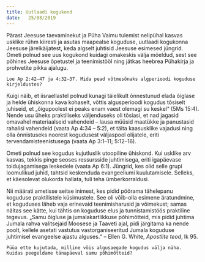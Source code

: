```yaml
---
title: Uutlaadi kogukond
date:   25/08/2019
---
```


Pärast Jeesuse taevaminekut ja Püha Vaimu tulemist nelipühal kasvas usklike rühm kiiresti ja asutas maapealse koguduse, uutlaadi kogukonna Jeesuse järelkäijatest, keda algselt juhtisid Jeesuse esimesed jüngrid. Ometi polnud see uus kogukond kuidagi omakeskis välja mõeldud, sest see põhines Jeesuse õpetustel ja teenimistööl ning jätkas heebrea Pühakirja ja prohvetite pikka ajalugu.

`Loe Ap 2:42–47 ja 4:32–37. Mida pead võtmesõnaks algperioodi koguduse kirjeldustes?`

Kuigi näib, et iisraellastel polnud kunagi täielikult õnnestunud elada õiglase ja helde ühiskonna kava kohaselt, võttis algusperioodi kogudus tõsiselt juhiseid, et „õigupoolest ei peaks enam vaest olemagi su keskel“ (5Ms 15:4). Nende usu üheks praktiliseks väljenduseks oli tõsiasi, et nad jagasid omavahel materiaalseid vahendeid – lausa müüsid maatükke ja panustasid rahalisi vahendeid (vaata Ap 4:34 – 5:2), et täita kaasusklike vajadusi ning olla õnnistuseks noorest kogudusest väljaspool olijatele, eriti tervendamisteenistusega (vaata Ap 3:1–11; 5:12–16).

Ometi polnud see kogudus kujutluslik utoopiline ühiskond. Kui usklike arv kasvas, tekkis pinge seoses ressursside juhtimisega, eriti igapäevase toidujagamisega leskedele (vaata Ap 6:1). Jüngrid, kes olid selle grupi loomulikud juhid, tahtsid keskenduda evangeeliumi kuulutamisele. Selleks, et käesolevat olukorda hallata, tuli teha ümberkorraldusi.

Nii määrati ametisse seitse inimest, kes pidid pöörama tähelepanu koguduse praktilistele küsimustele. See oli võib-olla esimene äratundmine, et koguduses läheb vaja erinevaid teenimisharusid ja võimekust; samas näitas see kätte, kui tähtis on koguduse elus ja tunnistamistöös praktiline tegevus. „Samu õigluse ja jumalakartlikkuse põhimõtteid, mis pidid juhtima Jumala rahva valitsejaid Moosese ja Taaveti ajal, pidi järgitama ka nende poolt, kellele asetati vastutus vastorganiseeritud Jumala koguduse juhtimisel evangeelse ajastu alguses.“ – Ellen G. White, _Apostlite teod_, lk 95.

`Püüa ette kujutada, milline võis algusaegade kogudus välja näha. Kuidas peegeldame tänapäeval samu põhimõtteid?`